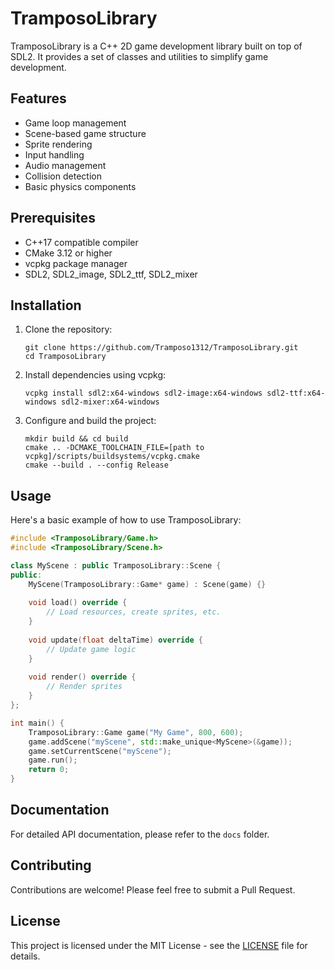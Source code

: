 # TramposoLibrary

TramposoLibrary is a C++ 2D game development library built on top of SDL2. It provides a set of classes and utilities to simplify game development.

## Features

- Game loop management
- Scene-based game structure
- Sprite rendering
- Input handling
- Audio management
- Collision detection
- Basic physics components

## Prerequisites

- C++17 compatible compiler
- CMake 3.12 or higher
- vcpkg package manager
- SDL2, SDL2_image, SDL2_ttf, SDL2_mixer

## Installation

1. Clone the repository:
   ```
   git clone https://github.com/Tramposo1312/TramposoLibrary.git
   cd TramposoLibrary
   ```

2. Install dependencies using vcpkg:
   ```
   vcpkg install sdl2:x64-windows sdl2-image:x64-windows sdl2-ttf:x64-windows sdl2-mixer:x64-windows
   ```

3. Configure and build the project:
   ```
   mkdir build && cd build
   cmake .. -DCMAKE_TOOLCHAIN_FILE=[path to vcpkg]/scripts/buildsystems/vcpkg.cmake
   cmake --build . --config Release
   ```

## Usage

Here's a basic example of how to use TramposoLibrary:

```cpp
#include <TramposoLibrary/Game.h>
#include <TramposoLibrary/Scene.h>

class MyScene : public TramposoLibrary::Scene {
public:
    MyScene(TramposoLibrary::Game* game) : Scene(game) {}
    
    void load() override {
        // Load resources, create sprites, etc.
    }
    
    void update(float deltaTime) override {
        // Update game logic
    }
    
    void render() override {
        // Render sprites
    }
};

int main() {
    TramposoLibrary::Game game("My Game", 800, 600);
    game.addScene("myScene", std::make_unique<MyScene>(&game));
    game.setCurrentScene("myScene");
    game.run();
    return 0;
}
```

## Documentation

For detailed API documentation, please refer to the `docs` folder.

## Contributing

Contributions are welcome! Please feel free to submit a Pull Request.

## License

This project is licensed under the MIT License - see the [LICENSE](LICENSE) file for details.
